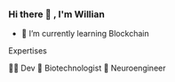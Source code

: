 ### Hi there 👋 , I'm Willian


- 🌱 I’m currently learning Blockchain

Expertises 

👨‍💻 Dev
🦠 Biotechnologist 
🧠 Neuroengineer



